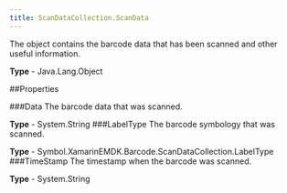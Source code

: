 ```yaml
---
title: ScanDataCollection.ScanData
---
```

The object contains the barcode data that has been scanned and other useful information.

**Type** - Java.Lang.Object

##Properties

###Data
The barcode data that was scanned.

**Type** - System.String
###LabelType
The barcode symbology that was scanned.

**Type** - Symbol.XamarinEMDK.Barcode.ScanDataCollection.LabelType
###TimeStamp
The timestamp when the barcode was scanned.

**Type** - System.String



